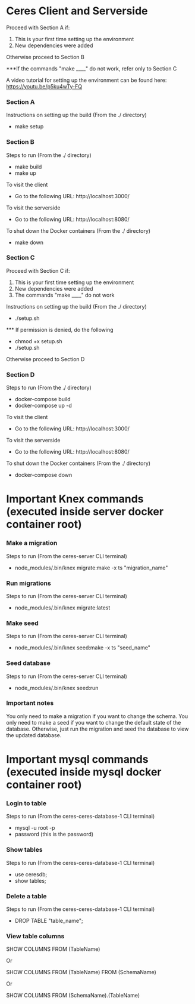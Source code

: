 <h1>Ceres Client and Serverside</h1>

Proceed with Section A if:<br>

1. This is your first time setting up the environment<br>
2. New dependencies were added<br>

Otherwise proceed to Section B<br>

\*\*\*If the commands "make \_\_\_\_" do not work, refer only to Section C<br>

A video tutorial for setting up the environment can be found here: https://youtu.be/p5ku4wTy-FQ<br>

<h3>Section A</h3>

Instructions on setting up the build (From the ./ directory)<br>

- make setup<br>

<h3>Section B</h3>

Steps to run (From the ./ directory) <br>

- make build<br>
- make up<br>

To visit the client <br>

- Go to the following URL: http://localhost:3000/<br>

To visit the serverside <br>

- Go to the following URL: http://localhost:8080/<br>

To shut down the Docker containers (From the ./ directory)<br>

- make down<br>

<h3>Section C</h3>

Proceed with Section C if:<br>

1. This is your first time setting up the environment<br>
2. New dependencies were added<br>
3. The commands "make \_\_\_\_" do not work<br>

Instructions on setting up the build (From the ./ directory)<br>

- ./setup.sh<br>

\*\*\* If permission is denied, do the following<br>

- chmod +x setup.sh<br>
- ./setup.sh<br>

Otherwise proceed to Section D<br>

<h3>Section D</h3>

Steps to run (From the ./ directory) <br>

- docker-compose build<br>
- docker-compose up -d<br>

To visit the client <br>

- Go to the following URL: http://localhost:3000/<br>

To visit the serverside <br>

- Go to the following URL: http://localhost:8080/<br>

To shut down the Docker containers (From the ./ directory)<br>

- docker-compose down<br>

<h1>Important Knex commands (executed inside server docker container root)</h1>

<h3>Make a migration</h3>
Steps to run (From the ceres-server CLI terminal) <br>

- node_modules/.bin/knex migrate:make -x ts "migration_name"<br>

<h3>Run migrations</h3>
Steps to run (From the ceres-server CLI terminal)

- node_modules/.bin/knex migrate:latest<br>

<h3>Make seed</h3>
Steps to run (From the ceres-server CLI terminal)

- node_modules/.bin/knex seed:make -x ts "seed_name"<br>

<h3>Seed database</h3>
Steps to run (From the ceres-server CLI terminal)

- node_modules/.bin/knex seed:run<br>

<h3> Important notes </h3>
<p>You only need to make a migration if you want to change the schema. You only need to make a seed if you want to change the default state of the database. Otherwise, just run the migration and seed the database to view the updated database.</p>

<h1>Important mysql commands (executed inside mysql docker container root)</h1>

<h3>Login to table</h3>
Steps to run (From the ceres-ceres-database-1 CLI terminal)

- mysql -u root -p<br>
- password (this is the password)<br>

<h3>Show tables</h3>
Steps to run (From the ceres-ceres-database-1 CLI terminal)

- use ceresdb;<br>
- show tables;<br>

<h3>Delete a table</h3>
Steps to run (From the ceres-ceres-database-1 CLI terminal)

- DROP TABLE "table_name"; <br>

<h3> View table columns </h3>

SHOW COLUMNS FROM (TableName) <br>

Or <br>

SHOW COLUMNS FROM (TableName) FROM (SchemaName) <br>

Or <br>

SHOW COLUMNS FROM (SchemaName).(TableName)
